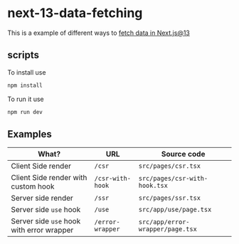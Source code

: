 # next-13-data-fetching

This is a example of different ways to [fetch data in Next.js@13](https://nextjs.org/blog/next-13#data-fetching)

## scripts

To install use

```bash
npm install
```

To run it use

```bash
npm run dev
```

## Examples


| What?                                     | URL              | Source code                      |
| ----------------------------------------- | ---------------- | -------------------------------- |
| Client Side render                        | `/csr`           | `src/pages/csr.tsx`              |
| Client Side render with custom hook       | `/csr-with-hook` | `src/pages/csr-with-hook.tsx`    | 
| Server side render                        | `/ssr`           | `src/pages/ssr.tsx`              |
| Server side `use` hook                    | `/use`           | `src/app/use/page.tsx`           |
| Server side `use` hook with error wrapper | `/error-wrapper` | `src/app/error-wrapper/page.tsx` |
